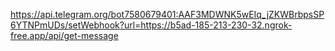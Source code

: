 https://api.telegram.org/bot7580679401:AAF3MDWNK5wEIq_jZKWBrbpsSP6YTNPmUDs/setWebhook?url=https://b5ad-185-213-230-32.ngrok-free.app/api/get-message
